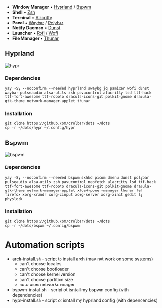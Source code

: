 - **Window Manager** • [Hyprland](https://github.com/hyprwm/Hyprland) / [Bspwm](https://github.com/baskerville/bspwm)
- **Shell** • [Zsh](https://www.zsh.org)
- **Terminal** • [Alacritty](https://github.com/alacritty/alacritty)
- **Panel** • [Waybar](https://aur.archlinux.org/packages/waybar-hyprland-git) / [Polybar](https://github.com/polybar/polybar)
- **Notify Daemon** • [Dunst](https://github.com/dunst-project/dunst)
- **Launcher** • [Rofi](https://github.com/davatorium/rofi) / [Wofi](https://hg.sr.ht/~scoopta/wofi)
- **File Manager** • [Thunar](https://github.com/xfce-mirror/thunar)


## Hyprland
![hypr](https://github.com/crolbar/dots/assets/61518558/729384bf-afd9-4bcb-91c6-477c73cc56d2)

### Dependencies
```
yay -Sy --noconfirm --needed hyprland swaybg jq pamixer wofi dunst waybar pulseaudio alsa-utils zsh pavucontrol alacritty lsd ttf-hack ttf-font-awesome ttf-roboto dracula-icons-git polkit-gnome dracula-gtk-theme network-manager-applet thunar 
```
### Installation
```
git clone https://github.com/crolbar/dots ~/dots
cp -r ~/dots/hypr ~/.config/hypr
```
## Bspwm
![bspwm](https://github.com/crolbar/dots/assets/61518558/cd9f535d-b9c7-4a08-bf01-49760feb487a)

### Dependencies
```
yay -Sy --noconfirm --needed bspwm sxhkd picom dmenu dunst polybar pulseaudio alsa-utils zsh pavucontrol neofetch alacritty lsd ttf-hack ttf-font-awesome ttf-roboto dracula-icons-git polkit-gnome dracula-gtk-theme network-manager-applet xfce4-power-manager thunar feh firefox xorg-xrandr xorg-xinput xorg-server xorg-xinit gedit ly physlock
```
### Installation
```
git clone https://github.com/crolbar/dots ~/dots
cp -r ~/dots/bspwm ~/.config/bspwm
```
# Automation scripts 
- arch-install.sh - script to install arch (may not work on some systems) 
  - can't choose locales 
  - can't choose bootloader 
  - can't choose kernel version 
  - can't choose partition size 
  - auto uses networkmanager
- bspwm-install.sh - script ot isntall my bspwm config (with dependencies)
- hypr-install.sh - script ot isntall my hyprland config (with dependencies)
